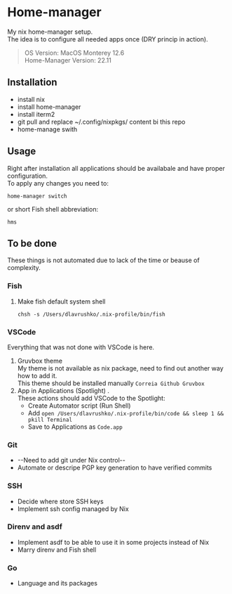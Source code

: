 # Home-manager
My nix home-manager setup.  
The idea is to configure all needed apps once (DRY princip in action).

> OS Version: MacOS Monterey 12.6  
> Home-Manager Version: 22.11


## Installation
- install nix
- install home-manager
- install iterm2
- git pull and replace ~/.config/nixpkgs/ content bi this repo
- home-manage swith

## Usage
Right after installation all applications should be availabale and have proper configuration.  
To apply any changes you need to:
```shell
home-manager switch
```
or short Fish shell abbreviation:
```shell
hms
```
## To be done
These things is not automated due to lack of the time or beause of complexity.

### Fish
1. Make fish default system shell
    ```shell
    chsh -s /Users/dlavrushko/.nix-profile/bin/fish
    ```
### VSCode
Everything that was not done with VSCode is here.
1. Gruvbox theme  
    My theme is not available as nix package, need to find out another way how to add it.  
    This  theme should be installed manually `Correia Github Gruvbox`
2. App in Applications (Spotlight) .  
These actions should add VSCode to the Spotlight:  
    - Create Automator script (Run Shell)
    - Add `open /Users/dlavrushko/.nix-profile/bin/code && sleep 1 && pkill Terminal`
    - Save to Applications as `Code.app`

### Git
- --Need to add git under Nix control--
- Automate or descripe PGP key generation to have verified commits

### SSH
- Decide where store SSH keys
- Implement ssh config managed by Nix

### Direnv and asdf
- Implement asdf to be able to use it in some projects instead of Nix
- Marry direnv and Fish shell

### Go
- Language and its packages